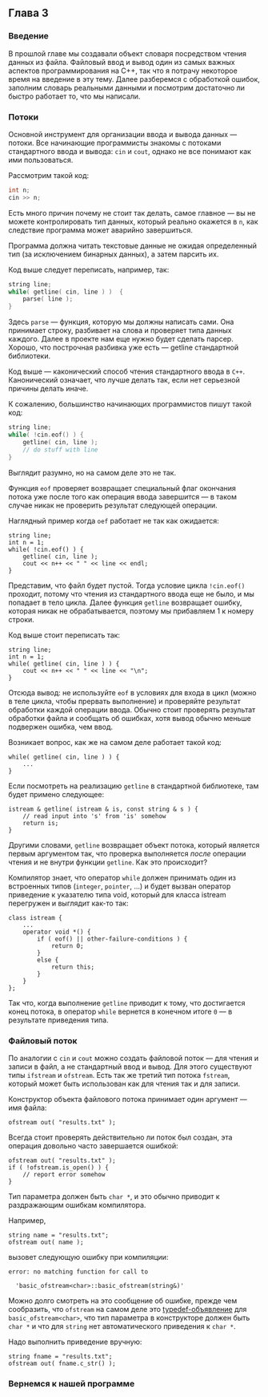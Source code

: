 ## Глава 3

### Введение

В прошлой главе мы создавали объект словаря посредством чтения данных из файла. Файловый ввод и вывод один из самых важных аспектов программирования на C++, так что я потрачу некоторое время на введение в эту тему. Далее разберемся с обработкой ошибок, заполним словарь реальными данными и посмотрим достаточно ли быстро работает то, что мы написали.

### Потоки

Основной инструмент для организации ввода и вывода данных — потоки. Все начинающие программисты знакомы с потоками стандартного ввода и вывода: `cin` и `cout`, однако не все понимают как ими пользоваться.

Рассмотрим такой код:

```cpp
int n;
cin >> n;
```

Есть много причин почему не стоит так делать, самое главное — вы не можете контролировать тип данных, который реально окажется в `n`, как следствие программа может аварийно завершиться.

Программа должна читать текстовые данные не ожидая определенный тип (за исключением бинарных данных), а затем парсить их.

Код выше следует переписать, например, так:

```cpp
string line;
while( getline( cin, line ) )  {
    parse( line );
}
```

Здесь `parse` — функция, которую мы должны написать сами. Она принимает строку, разбивает на слова и проверяет типа данных каждого. Далее в проекте нам еще нужно будет сделать парсер. Хорошо, что построчная разбивка уже есть — getline стандартной библиотеки.

Код выше — каконический способ чтения стандартного ввода в `C++`. Канонический означает, что лучше делать так, если нет серьезной причины делать иначе.

К сожалению, большинство начинающих программистов пишут такой код:

```cpp
string line;
while( !cin.eof() ) {
    getline( cin, line );
    // do stuff with line
}
```

Выглядит разумно, но на самом деле это не так.

Функция `eof` проверяет возвращает специальный флаг окончания потока уже после того как операция ввода завершится — в таком случае никак не проверить результат следующей операции.

Наглядный пример когда `oef` работает не так как ожидается:

```
string line;
int n = 1;
while( !cin.eof() ) {
    getline( cin, line );
    cout << n++ << " " << line << endl;
}
```

Представим, что файл будет пустой. Тогда условие цикла `!cin.eof()` проходит, потому что чтения из стандартного ввода еще не было, и мы попадает в тело цикла. Далее функция `getline` возвращает ошибку, которая никак не обрабатывается, поэтому мы прибавляем 1 к номеру строки.

Код выше стоит переписать так:

```
string line;
int n = 1;
while( getline( cin, line ) ) {
    cout << n++ << " " << line << "\n";
}
```

Отсюда вывод: не используйте `eof` в условиях для входа в цикл (можно в теле цикла, чтобы прервать выполнение) и проверяйте результат обработки каждой операции ввода.
Обычно стоит проверять результат обработки файла и сообщать об ошибках, хотя вывод обычно меньше подвержен ошибка, чем ввод.

Возникает вопрос, как же на самом деле работает такой код:

```
while( getline( cin, line ) ) {
    ...
}
```

Если посмотреть на реализацию `getline` в стандартной библиотеке, там будет примено следующее:

```
istream & getline( istream & is, const string & s ) {
    // read input into 's' from 'is' somehow
    return is;
}
```

Другими словами, `getline` возвращает объект потока, который является первым аргументом так, что проверка выполняется *после* операции чтения и не внутри функции `getline`. Как это происходит?

Компилятор знает, что оператор `while` должен принимать один из встроенных типов (`integer`, `pointer`, ...) и будет вызван оператор приведение к указателю типа void, который для класса istream перегружен и выглядит как-то так:

```
class istream {
    ...
    operator void *() {
        if ( eof() || other-failure-conditions ) {
            return 0;
        }
        else {
            return this;
        }
    }
};
```

Так что, когда выполнение `getline` приводит к тому, что достигается конец потока, в оператор `while` вернется в конечном итоге `0` — в результате приведения типа.


### Файловый поток

По аналогии с `cin` и `cout` можно создать файловой поток — для чтения и записи в файл, а не стандартный ввод и вывод. Для этого существуют типы `ifstream` и `ofstream`.  Есть так же третий тип потока `fstream`, который может быть использован как для чтения так и для записи.

Конструктор объекта файлового потока принимает один аргумент — имя файла:

```
ofstream out( "results.txt" );
```

Всегда стоит проверять действительно ли поток был создан, эта операция довольно часто завершается ошибкой:

```
ofstream out( "results.txt" );
if ( !ofstream.is_open() ) {
    // report error somehow
}
```

Тип параметра должен быть `char *`, и это обычно приводит к раздражающим ошибкам компилятора.

Например,

```
string name = "results.txt";
ofstream out( name );
```

вызовет следующую ошибку при компиляции:

```
error: no matching function for call to

  'basic_ofstream<char>::basic_ofstream(string&)'
```

Можно долго смотреть на это сообщение об ошибке, прежде чем сообразить, что `ofstream` на самом деле это [typedef-объявление](http://en.wikipedia.org/wiki/Typedef) для `basic_ofstream<char>`, что тип параметра в конструкторе должен быть `char *` и что для `string` нет автоматического приведения к `char *`.

Надо выполнить приведение вручную:

```
string fname = "results.txt";
ofstream out( fname.c_str() );
```

### Вернемся к нашей программе
